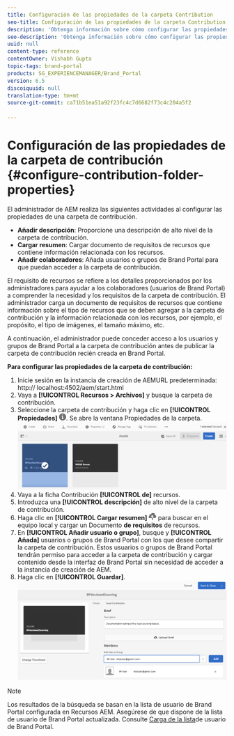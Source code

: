 ```yaml
---
title: Configuración de las propiedades de la carpeta Contribution
seo-title: Configuración de las propiedades de la carpeta Contribution
description: 'Obtenga información sobre cómo configurar las propiedades de una carpeta de contribución en Recursos AEM. '
seo-description: 'Obtenga información sobre cómo configurar las propiedades de una carpeta de contribución en Recursos AEM. '
uuid: null
content-type: reference
contentOwner: Vishabh Gupta
topic-tags: brand-portal
products: SG_EXPERIENCEMANAGER/Brand_Portal
version: 6.5
discoiquuid: null
translation-type: tm+mt
source-git-commit: ca71b51ea51a92f23fc4c7d6682f73c4c204a5f2

---
```



# Configuración de las propiedades de la carpeta de contribución {#configure-contribution-folder-properties}

El administrador de AEM realiza las siguientes actividades al configurar las propiedades de una carpeta de contribución.

* **Añadir descripción**: Proporcione una descripción de alto nivel de la carpeta de contribución.
* **Cargar resumen**:  Cargar documento de requisitos de recursos que contiene información relacionada con los recursos.
* **Añadir colaboradores**: Añada usuarios o grupos de Brand Portal para que puedan acceder a la carpeta de contribución.

El requisito de recursos se refiere a los detalles proporcionados por los administradores para ayudar a los colaboradores (usuarios de Brand Portal) a comprender la necesidad y los requisitos de la carpeta de contribución. El administrador carga un documento de requisitos de recursos que contiene información sobre el tipo de recursos que se deben agregar a la carpeta de contribución y la información relacionada con los recursos, por ejemplo, el propósito, el tipo de imágenes, el tamaño máximo, etc.

A continuación, el administrador puede conceder acceso a los usuarios y grupos de Brand Portal a la carpeta de contribución antes de publicar la carpeta de contribución recién creada en Brand Portal.

**Para configurar las propiedades de la carpeta de contribución:**
1. Inicie sesión en la instancia de creación de AEMURL predeterminada: http:// localhost:4502/aem/start.html
1. Vaya a **[!UICONTROL Recursos > Archivos]** y busque la carpeta de contribución.
1. Seleccione la carpeta de contribución y haga clic en **[!UICONTROL Propiedades]** ![](assets/properties.png). Se abre la ventana Propiedades de la carpeta.
   ![](assets/contribution-folder-property1.png)
1. Vaya a la ficha Contribución **[!UICONTROL de]** recursos.
1. Introduzca una **[!UICONTROL descripción]** de alto nivel de la carpeta de contribución.
1. Haga clic en **[!UICONTROL Cargar resumen]** ![](assets/upload.png) para buscar en el equipo local y cargar un Documento **de requisitos** de recursos.
1. En **[!UICONTROL Añadir usuario o grupo]**, busque y **[!UICONTROL Añada]** usuarios o grupos de Brand Portal con los que desee compartir la carpeta de contribución.
Estos usuarios o grupos de Brand Portal tendrán permiso para acceder a la carpeta de contribución y cargar contenido desde la interfaz de Brand Portal sin necesidad de acceder a la instancia de creación de AEM.
1. Haga clic en **[!UICONTROL Guardar]**.
   ![](assets/contribution-folder-property2.png)

>[!NOTE]
>
>Los resultados de la búsqueda se basan en la lista de usuario de Brand Portal configurada en Recursos AEM. Asegúrese de que dispone de la lista de usuario de Brand Portal actualizada. Consulte [Carga de la lista](brand-portal-configure-asset-sourcing.md)de usuario de Brand Portal.